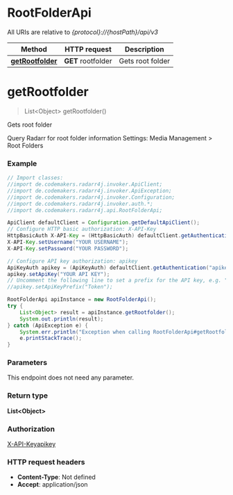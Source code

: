 # RootFolderApi

All URIs are relative to *{protocol}://{hostPath}/api/v3*

Method | HTTP request | Description
------------- | ------------- | -------------
[**getRootfolder**](RootFolderApi.md#getRootfolder) | **GET** rootfolder | Gets root folder

<a name="getRootfolder"></a>
# **getRootfolder**
> List&lt;Object&gt; getRootfolder()

Gets root folder

Query Radarr for root folder information  Settings: Media Management &gt; Root Folders

### Example
```java
// Import classes:
//import de.codemakers.radarr4j.invoker.ApiClient;
//import de.codemakers.radarr4j.invoker.ApiException;
//import de.codemakers.radarr4j.invoker.Configuration;
//import de.codemakers.radarr4j.invoker.auth.*;
//import de.codemakers.radarr4j.api.RootFolderApi;

ApiClient defaultClient = Configuration.getDefaultApiClient();
// Configure HTTP basic authorization: X-API-Key
HttpBasicAuth X-API-Key = (HttpBasicAuth) defaultClient.getAuthentication("X-API-Key");
X-API-Key.setUsername("YOUR USERNAME");
X-API-Key.setPassword("YOUR PASSWORD");

// Configure API key authorization: apikey
ApiKeyAuth apikey = (ApiKeyAuth) defaultClient.getAuthentication("apikey");
apikey.setApiKey("YOUR API KEY");
// Uncomment the following line to set a prefix for the API key, e.g. "Token" (defaults to null)
//apikey.setApiKeyPrefix("Token");

RootFolderApi apiInstance = new RootFolderApi();
try {
    List<Object> result = apiInstance.getRootfolder();
    System.out.println(result);
} catch (ApiException e) {
    System.err.println("Exception when calling RootFolderApi#getRootfolder");
    e.printStackTrace();
}
```

### Parameters
This endpoint does not need any parameter.

### Return type

**List&lt;Object&gt;**

### Authorization

[X-API-Key](../README.md#X-API-Key)[apikey](../README.md#apikey)

### HTTP request headers

 - **Content-Type**: Not defined
 - **Accept**: application/json

